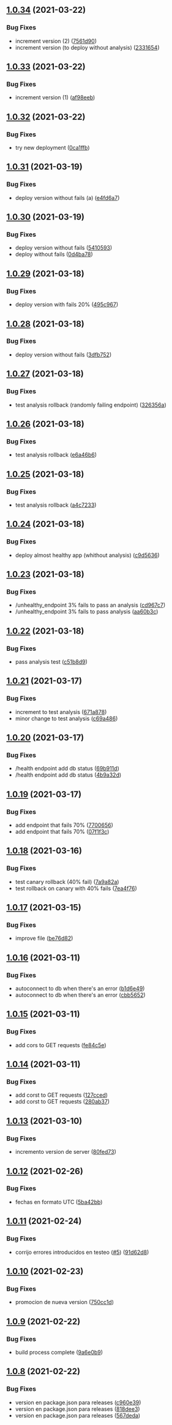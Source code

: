 ## [1.0.34](https://github.com/orlandobrea/dashboard-migracion-sips-be/compare/v1.0.33...v1.0.34) (2021-03-22)


### Bug Fixes

* increment version (2) ([7561d90](https://github.com/orlandobrea/dashboard-migracion-sips-be/commit/7561d906ffdcdaf491b383a247045ed34c8a14ef))
* increment version (to deploy without analysis) ([2331654](https://github.com/orlandobrea/dashboard-migracion-sips-be/commit/233165411c14ec0ab1790e2a8010a17fd8213dfd))

## [1.0.33](https://github.com/orlandobrea/dashboard-migracion-sips-be/compare/v1.0.32...v1.0.33) (2021-03-22)


### Bug Fixes

* increment version (1) ([af98eeb](https://github.com/orlandobrea/dashboard-migracion-sips-be/commit/af98eeb682384f83eca590dd8fa68ffffbffd29b))

## [1.0.32](https://github.com/orlandobrea/dashboard-migracion-sips-be/compare/v1.0.31...v1.0.32) (2021-03-22)


### Bug Fixes

* try new deployment ([0ca1ffb](https://github.com/orlandobrea/dashboard-migracion-sips-be/commit/0ca1ffb5402ccb32cb5746da252eef90b8afe4de))

## [1.0.31](https://github.com/orlandobrea/dashboard-migracion-sips-be/compare/v1.0.30...v1.0.31) (2021-03-19)


### Bug Fixes

* deploy version without fails (a) ([e4fd6a7](https://github.com/orlandobrea/dashboard-migracion-sips-be/commit/e4fd6a7f240ecf1d097af8d0373cd2e75046c87c))

## [1.0.30](https://github.com/orlandobrea/dashboard-migracion-sips-be/compare/v1.0.29...v1.0.30) (2021-03-19)


### Bug Fixes

* deploy version without fails ([5410593](https://github.com/orlandobrea/dashboard-migracion-sips-be/commit/54105936a41c39be3ab2b790450cc21f96c92aa0))
* deploy without fails ([0d4ba78](https://github.com/orlandobrea/dashboard-migracion-sips-be/commit/0d4ba783591676eaae83602d43f0becd8bba3e33))

## [1.0.29](https://github.com/orlandobrea/dashboard-migracion-sips-be/compare/v1.0.28...v1.0.29) (2021-03-18)


### Bug Fixes

* deploy version with fails 20% ([495c967](https://github.com/orlandobrea/dashboard-migracion-sips-be/commit/495c967b7bc3b298c31ca95fa4a10113bd920a69))

## [1.0.28](https://github.com/orlandobrea/dashboard-migracion-sips-be/compare/v1.0.27...v1.0.28) (2021-03-18)


### Bug Fixes

* deploy version without fails ([3dfb752](https://github.com/orlandobrea/dashboard-migracion-sips-be/commit/3dfb7528544d57d0705cff14108c7794880512fd))

## [1.0.27](https://github.com/orlandobrea/dashboard-migracion-sips-be/compare/v1.0.26...v1.0.27) (2021-03-18)


### Bug Fixes

* test analysis rollback (randomly failing endpoint) ([326356a](https://github.com/orlandobrea/dashboard-migracion-sips-be/commit/326356a60cd6b88711bb54bd7b985ff706e5a955))

## [1.0.26](https://github.com/orlandobrea/dashboard-migracion-sips-be/compare/v1.0.25...v1.0.26) (2021-03-18)


### Bug Fixes

* test analysis rollback ([e6a46b6](https://github.com/orlandobrea/dashboard-migracion-sips-be/commit/e6a46b69757af701649b98020ed30a3b01ec4f5a))

## [1.0.25](https://github.com/orlandobrea/dashboard-migracion-sips-be/compare/v1.0.24...v1.0.25) (2021-03-18)


### Bug Fixes

* test analysis rollback ([a4c7233](https://github.com/orlandobrea/dashboard-migracion-sips-be/commit/a4c72334b94a050abcb280ac9090fc28797f62af))

## [1.0.24](https://github.com/orlandobrea/dashboard-migracion-sips-be/compare/v1.0.23...v1.0.24) (2021-03-18)


### Bug Fixes

* deploy almost healthy app (whithout analysis) ([c9d5636](https://github.com/orlandobrea/dashboard-migracion-sips-be/commit/c9d563637772b7327aba1a3386eff48435e18b14))

## [1.0.23](https://github.com/orlandobrea/dashboard-migracion-sips-be/compare/v1.0.22...v1.0.23) (2021-03-18)


### Bug Fixes

* /unhealthy_endpoint 3% fails to pass an analysis ([cd967c7](https://github.com/orlandobrea/dashboard-migracion-sips-be/commit/cd967c7c31b82375c278d69fe624fbbad1718a6a))
* /unhealthy_endpoint 3% fails to pass analysis ([aa60b3c](https://github.com/orlandobrea/dashboard-migracion-sips-be/commit/aa60b3cd7ec8b460ff777c796447e4c84f409205))

## [1.0.22](https://github.com/orlandobrea/dashboard-migracion-sips-be/compare/v1.0.21...v1.0.22) (2021-03-18)


### Bug Fixes

* pass analysis test ([c51b8d9](https://github.com/orlandobrea/dashboard-migracion-sips-be/commit/c51b8d917e98e8d1e902a3cd2f7f6bb97ba6ea3e))

## [1.0.21](https://github.com/orlandobrea/dashboard-migracion-sips-be/compare/v1.0.20...v1.0.21) (2021-03-17)


### Bug Fixes

* increment to test analysis ([671a878](https://github.com/orlandobrea/dashboard-migracion-sips-be/commit/671a8789773c3361d87ffda36e5c2cc7553747fa))
* minor change to test analysis ([c69a486](https://github.com/orlandobrea/dashboard-migracion-sips-be/commit/c69a486270eec626b709a2f46b0d8a02bc8f706d))

## [1.0.20](https://github.com/orlandobrea/dashboard-migracion-sips-be/compare/v1.0.19...v1.0.20) (2021-03-17)


### Bug Fixes

* /health endpoint add db status ([69b911d](https://github.com/orlandobrea/dashboard-migracion-sips-be/commit/69b911da29f87f1499219c01624761d4ef574a42))
* /health endpoint add db status ([4b9a32d](https://github.com/orlandobrea/dashboard-migracion-sips-be/commit/4b9a32d87085fa33dce019649c59cf230dc96156))

## [1.0.19](https://github.com/orlandobrea/dashboard-migracion-sips-be/compare/v1.0.18...v1.0.19) (2021-03-17)


### Bug Fixes

* add endpoint that fails 70% ([7700656](https://github.com/orlandobrea/dashboard-migracion-sips-be/commit/7700656c3b277317a8938eaa28b97b03fd99b319))
* add endpoint that fails 70% ([07f1f3c](https://github.com/orlandobrea/dashboard-migracion-sips-be/commit/07f1f3c703354dd0952f2f022438692fab6c555e))

## [1.0.18](https://github.com/orlandobrea/dashboard-migracion-sips-be/compare/v1.0.17...v1.0.18) (2021-03-16)


### Bug Fixes

* test canary rollback (40% fail) ([7a9a82a](https://github.com/orlandobrea/dashboard-migracion-sips-be/commit/7a9a82a402b5a830001e0817e9836c2592a79a60))
* test rollback on canary with 40% fails ([7ea4f76](https://github.com/orlandobrea/dashboard-migracion-sips-be/commit/7ea4f76204ae5c0debd21ce7c9f546265894f5f8))

## [1.0.17](https://github.com/orlandobrea/dashboard-migracion-sips-be/compare/v1.0.16...v1.0.17) (2021-03-15)


### Bug Fixes

* improve file ([be76d82](https://github.com/orlandobrea/dashboard-migracion-sips-be/commit/be76d825e0b18b438115ad9c1145ae79811fa91b))

## [1.0.16](https://github.com/orlandobrea/dashboard-migracion-sips-be/compare/v1.0.15...v1.0.16) (2021-03-11)


### Bug Fixes

* autoconnect to db when there's an error ([b1d6e49](https://github.com/orlandobrea/dashboard-migracion-sips-be/commit/b1d6e49aa203acf261532cd9ec184abd3e0f5472))
* autoconnect to db when there's an error ([cbb5652](https://github.com/orlandobrea/dashboard-migracion-sips-be/commit/cbb56522790d5a23122fe5c9856e98c45d7d5838))

## [1.0.15](https://github.com/orlandobrea/dashboard-migracion-sips-be/compare/v1.0.14...v1.0.15) (2021-03-11)


### Bug Fixes

* add cors to GET requests ([fe84c5e](https://github.com/orlandobrea/dashboard-migracion-sips-be/commit/fe84c5e9e33658032b94ffd7e83e32bc5db2fe11))

## [1.0.14](https://github.com/orlandobrea/dashboard-migracion-sips-be/compare/v1.0.13...v1.0.14) (2021-03-11)


### Bug Fixes

* add corst to GET requests ([127cced](https://github.com/orlandobrea/dashboard-migracion-sips-be/commit/127cced6fc1dd538b022a927c50d7ca9edaa29f3))
* add corst to GET requests ([280ab37](https://github.com/orlandobrea/dashboard-migracion-sips-be/commit/280ab378a2f1b94587cad79b175465761d32f0d2))

## [1.0.13](https://github.com/orlandobrea/dashboard-migracion-sips-be/compare/v1.0.12...v1.0.13) (2021-03-10)


### Bug Fixes

* incremento version de server ([80fed73](https://github.com/orlandobrea/dashboard-migracion-sips-be/commit/80fed739cfb243d28dfe3b045c68f69bc8d75b1d))

## [1.0.12](https://github.com/orlandobrea/dashboard-migracion-sips-be/compare/v1.0.11...v1.0.12) (2021-02-26)


### Bug Fixes

* fechas en formato UTC ([5ba42bb](https://github.com/orlandobrea/dashboard-migracion-sips-be/commit/5ba42bb7adc5e0da55080731331268eb71ab5c7e))

## [1.0.11](https://github.com/orlandobrea/dashboard-migracion-sips-be/compare/v1.0.10...v1.0.11) (2021-02-24)


### Bug Fixes

* corrijo errores introducidos en testeo ([#5](https://github.com/orlandobrea/dashboard-migracion-sips-be/issues/5)) ([91d62d8](https://github.com/orlandobrea/dashboard-migracion-sips-be/commit/91d62d8f97525991f2332632c5b306aff4a3abb7))

## [1.0.10](https://github.com/orlandobrea/dashboard-migracion-sips-be/compare/v1.0.9...v1.0.10) (2021-02-23)


### Bug Fixes

* promocion de nueva version ([750cc1d](https://github.com/orlandobrea/dashboard-migracion-sips-be/commit/750cc1dcdb26022625b4ee9307e7fad36ea95fd6))

## [1.0.9](https://github.com/orlandobrea/dashboard-migracion-sips-be/compare/v1.0.8...v1.0.9) (2021-02-22)


### Bug Fixes

* build process complete ([9a6e0b9](https://github.com/orlandobrea/dashboard-migracion-sips-be/commit/9a6e0b9c45302d2cd91dd3eb7c45497eb3d6ad78))

## [1.0.8](https://github.com/orlandobrea/dashboard-migracion-sips-be/compare/v1.0.7...v1.0.8) (2021-02-22)


### Bug Fixes

* version en package.json para releases ([c960e39](https://github.com/orlandobrea/dashboard-migracion-sips-be/commit/c960e395f963d32f3806c3ecb77a21e17943542b))
* version en package.json para releases ([818dee3](https://github.com/orlandobrea/dashboard-migracion-sips-be/commit/818dee391179ae2af3be2e1821ef0fd71a9692ef))
* version en package.json para releases ([567deda](https://github.com/orlandobrea/dashboard-migracion-sips-be/commit/567deda967de964a604a5055bbdd739219a366d9))
